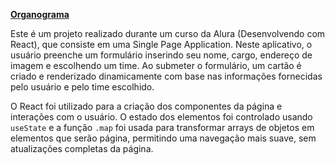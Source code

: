 <a href="https://organograma-one.vercel.app/"> <strong> Organograma </strong> </a>

Este é um projeto realizado durante um curso da Alura (Desenvolvendo com React), que consiste em uma Single Page Application. Neste aplicativo, o usuário preenche um formulário inserindo seu nome, cargo, endereço de imagem e escolhendo um time. Ao submeter o formulário, um cartão é criado e renderizado dinamicamente com base nas informações fornecidas pelo usuário e pelo time escolhido.

O React foi utilizado para a criação dos componentes da página e interações com o usuário. O estado dos elementos foi controlado usando <code>useState</code> e a função <code>.map</code> foi usada para transformar arrays de objetos em elementos que serão página, permitindo uma navegação mais suave, sem atualizações completas da página.



